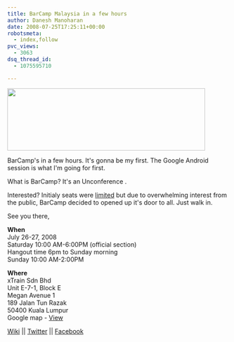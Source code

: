 ```yaml
---
title: BarCamp Malaysia in a few hours
author: Danesh Manoharan
date: 2008-07-25T17:25:11+00:00
robotsmeta:
  - index,follow
pvc_views:
  - 3063
dsq_thread_id:
  - 1075595710

---
```

<img loading="lazy" class="alignnone" src="/wp-content/uploads/2008/07/barcamp-banner.png" alt="" width="450" height="142" />

BarCamp's in a few hours. It's gonna be my first. The Google Android session is what I'm going for first.

What is BarCamp? It's an Unconference .

Interested? Initialy seats were [limited][1] but due to overwhelming interest from the public, BarCamp decided to opened up it's door to all. Just walk in.

See you there,

**When**  
July 26-27, 2008  
Saturday 10:00 AM-6:00PM (official section)  
Hangout time 6pm to Sunday morning  
Sunday 10:00 AM-2:00PM

**Where**  
xTrain Sdn Bhd  
Unit E-7-1, Block E  
Megan Avenue 1  
189 Jalan Tun Razak  
50400 Kuala Lumpur  
Google map - [View][2]

[Wiki][3] || [Twitter][4] || [Facebook][5]

 [1]: /posts/barcamp-malaysia-2008-is-open-for-registration/
 [2]: http://maps.google.com/maps/ms?ie=UTF8&hl=en&msa=0&msid=106632754844228521167.00044f537036a6d50e823&z=17
 [3]: http://barcamp.org/BarCampMalaysia
 [4]: http://twitter.com/barcampmalaysia
 [5]: http://www.new.facebook.com/group.php?gid=20798441507